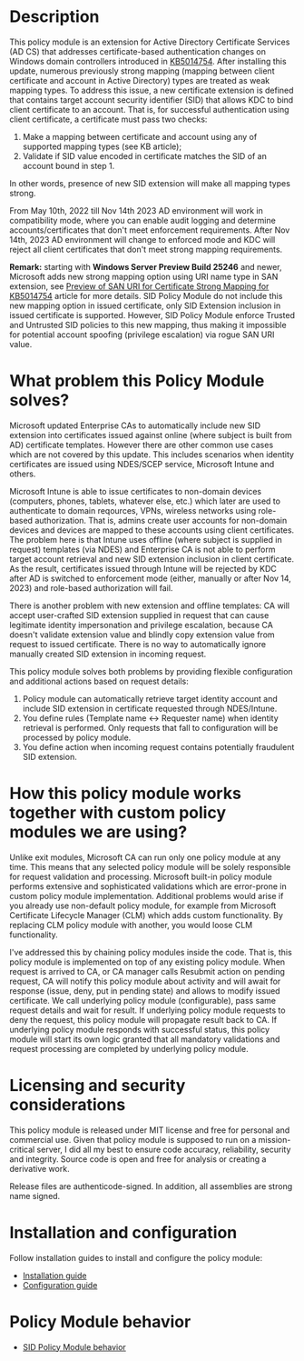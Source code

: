 # Description

This policy module is an extension for Active Directory Certificate Services (AD CS) that addresses certificate-based authentication changes on Windows domain controllers introduced in [KB5014754](https://support.microsoft.com/kb/5014754). After installing this update, numerous previously strong mapping (mapping between client certificate and account in Active Directory) types are treated as weak mapping types. To address this issue, a new certificate extension is defined that contains target account security identifier (SID) that allows KDC to bind client certificate to an account. That is, for successful authentication using client certificate, a certificate must pass two checks:

1. Make a mapping between certificate and account using any of supported mapping types (see KB article);
2. Validate if SID value encoded in certificate matches the SID of an account bound in step 1.

In other words, presence of new SID extension will make all mapping types strong.

From May 10th, 2022 till Nov 14th 2023 AD environment will work in compatibility mode, where you can enable audit logging and determine accounts/certificates that don't meet enforcement requirements. After Nov 14th, 2023 AD environment will change to enforced mode and KDC will reject all client certificates that don't meet strong mapping requirements.

**Remark:** starting with **Windows Server Preview Build 25246** and newer, Microsoft adds new strong mapping option using URI name type in SAN extension, see [Preview of SAN URI for Certificate Strong Mapping for KB5014754](https://techcommunity.microsoft.com/t5/ask-the-directory-services-team/preview-of-san-uri-for-certificate-strong-mapping-for-kb5014754/ba-p/3789785) article for more details. SID Policy Module do not include this new mapping option in issued certificate, only SID Extension inclusion in issued certificate is supported. However, SID Policy Module enforce Trusted and Untrusted SID policies to this new mapping, thus making it impossible for potential account spoofing (privilege escalation) via rogue SAN URI value.

# What problem this Policy Module solves?

Microsoft updated Enterprise CAs to automatically include new SID extension into certificates issued against online (where subject is built from AD) certificate templates. However there are other common use cases which are not covered by this update. This includes scenarios when identity certificates are issued using NDES/SCEP service, Microsoft Intune and others.

Microsoft Intune is able to issue certificates to non-domain devices (computers, phones, tablets, whatever else, etc.) which later are used to authenticate to domain reqources, VPNs, wireless networks using role-based authorization. That is, admins create user accounts for non-domain devices and devices are mapped to these accounts using client certificates. The problem here is that Intune uses offline (where subject is supplied in request) templates (via NDES) and Enterprise CA is not able to perform target account retrieval and new SID extension inclusion in client certificate. As the result, certificates issued through Intune will be rejected by KDC after AD is switched to enforcement mode (either, manually or after Nov 14, 2023) and role-based authorization will fail.

There is another problem with new extension and offline templates: CA will accept user-crafted SID extension supplied in request that can cause legitimate identity impersonation and privilege escalation, because CA doesn't validate extension value and blindly copy extension value from request to issued certificate. There is no way to automatically ignore manually created SID extension in incoming request.

This policy module solves both problems by providing flexible configuration and additional actions based on request details:
1. Policy module can automatically retrieve target identity account and include SID extension in certificate requested through NDES/Intune.
2. You define rules (Template name <-> Requester name) when identity retrieval is performed. Only requests that fall to configuration will be processed by policy module.
3. You define action when incoming request contains potentially fraudulent SID extension.

# How this policy module works together with custom policy modules we are using?

Unlike exit modules, Microsoft CA can run only one policy module at any time. This means that any selected policy module will be solely responsible for request validation and processing. Microsoft built-in policy module performs extensive and sophisticated validations which are error-prone in custom policy module implementation. Additional problems would arise if you already use non-default policy module, for example from Microsoft Certificate Lifecycle Manager (CLM) which adds custom functionality. By replacing CLM policy module with another, you would loose CLM functionality.

I've addressed this by chaining policy modules inside the code. That is, this policy module is implemented on top of any existing policy module. When request is arrived to CA, or CA manager calls Resubmit action on pending request, CA will notify this policy module about activity and will await for response (issue, deny, put in pending state) and allows to modify issued certificate. We call underlying policy module (configurable), pass same request details and wait for result. If underlying policy module requests to deny the request, this policy module will propagate result back to CA. If underlying policy module responds with successful status, this policy module will start its own logic granted that all mandatory validations and request processing are completed by underlying policy module.

# Licensing and security considerations

This policy module is released under MIT license and free for personal and commercial use. Given that policy module is supposed to run on a mission-critical server, I did all my best to ensure code accuracy, reliability, security and integrity. Source code is open and free for analysis or creating a derivative work.

Release files are authenticode-signed. In addition, all assemblies are strong name signed.

# Installation and configuration
Follow installation guides to install and configure the policy module:
- [Installation guide](https://github.com/PKISolutions/ADCS-SID-Extension-Policy-Module/blob/master/docs/installation.md)
- [Configuration guide](https://github.com/PKISolutions/ADCS-SID-Extension-Policy-Module/blob/master/docs/configuration.md)

# Policy Module behavior
- [SID Policy Module behavior](https://github.com/PKISolutions/ADCS-SID-Extension-Policy-Module/blob/master/docs/product-behavior.md)
